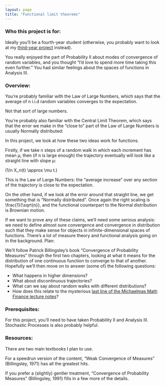 ```yaml
---
layout: page
title: "Functional limit theorems"
---
```


<h3>Who this project is for:</h3>

Ideally you’ll be a fourth-year student (otherwise, you probably want to look at my <a href="http://cwallace23.github.io/teaching/final-year-projects/assessment-and-feedback">third-year project</a> instead).

You really enjoyed the part of Probability II about modes of convergence of random variables, and you thought “I’d love to spend more time taking this even further.” You had similar feelings about the spaces of functions in Analysis III.

<h3>Overview:</h3>

You’re probably familiar with the Law of Large Numbers, which says that the average of n i.i.d random variables converges to the expectation.

Not that sort of large numbers.

You’re probably also familiar with the Central Limit Theorem, which says that the error we make in the “close to” part of the Law of Large Numbers is usually Normally distributed:

In this project, we look at how these two ideas work for functions.

Firstly, if we take n steps of a random walk in which each increment has mean μ, then (if n is large enough) the trajectory eventually will look like a straight line with slope μ:

\(1/n X_n(t) \approx \mu t.\)

This is the Law of Large Numbers: the “average increase” over any section of the trajectory is close to the expectation.

On the other hand, if we look at the error around that straight line, we get something that is “Normally distributed”. Once again the right scaling is \frac{1}{\sqrt{n}}, and the functional counterpart to the Normal distribution is Brownian motion.

If we want to prove any of these claims, we’ll need some serious analysis: we need to define almost sure convergence and convergence in distribution such that they make sense for objects in infinite-dimensional spaces of functions. There’s a lot of measure theory and functional analysis going on in the background.
Plan:

We’ll follow Patrick Billingsley’s book “Convergence of Probability Measures” through the first two chapters, looking at what it means for the distribution of one continuous function to converge to that of another. Hopefully we’ll then move on to answer (some of) the following questions:
<ul>
<li> What happens in higher dimensions?
<li> What about discontinuous trajectories?
<li> What can we say about random walks with different distributions?
<li>How does this relate to the mysterious <a href="https://maths.dur.ac.uk/users/clare.wallace/MF/Chapter6.html">last line of the Michaelmas Math Finance lecture notes</a>?
</ul>

<h3>Prerequisites:</h3>

For this project, you’ll need to have taken Probability II and Analysis III. Stochastic Processes is also probably helpful.

<h3>Resources:</h3>

There are two main textbooks I plan to use.

For a speedrun version of the content, “Weak Convergence of Measures” (Billingsley, 1971) has all the greatest hits.

If you prefer a (slightly) gentler treatment, “Convergence of Probability Measures” (Billingsley, 1991) fills in a few more of the details.
